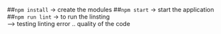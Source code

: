 

##```npm install``` -> create the modules 
##```npm start```  -> start the application
##```npm run lint``` -> to run the linsting  
 --> testing linting error .. quality of the code 


